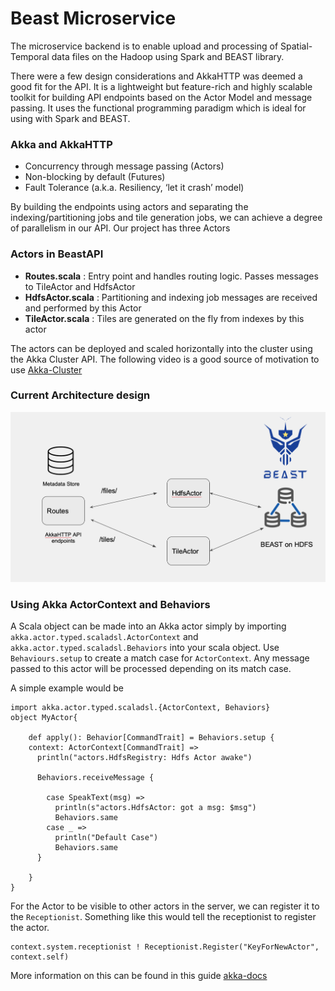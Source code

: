 # Beast Microservice
The microservice backend is to enable upload and processing of Spatial-Temporal data files on the Hadoop using Spark and BEAST library. 

There were a few design considerations and AkkaHTTP was deemed a good fit for the API. It is a lightweight but feature-rich and highly scalable toolkit for building API endpoints based on the Actor Model and message passing. It uses the functional programming paradigm which is ideal for using with Spark and BEAST.

### Akka and AkkaHTTP 
* Concurrency through message passing (Actors)
* Non-blocking by default (Futures)
* Fault Tolerance (a.k.a. Resiliency, ‘let it crash’ model) 

By building the endpoints using actors and separating the indexing/partitioning jobs and tile generation jobs, we can achieve a degree of parallelism in our API. Our project has three Actors

### Actors in BeastAPI
- **Routes.scala** : Entry point and handles routing logic. Passes messages to TileActor and HdfsActor 
- **HdfsActor.scala** : Partitioning and indexing job messages are received and performed by this Actor
- **TileActor.scala** : Tiles are generated on the fly from indexes by this actor

The actors can be deployed and scaled horizontally into the cluster using the Akka Cluster API. The following video is a good source of motivation to use [Akka-Cluster](https://akka.io/blog/news/2020/06/01/akka-cluster-motivation?_ga=2.208480850.1366963332.1650776591-1484330899.1642330423)

### Current Architecture design

![api-design](images/api-design.png) 

### Using Akka ActorContext and Behaviors

A Scala object can be made into an Akka actor simply by importing `akka.actor.typed.scaladsl.ActorContext` and `akka.actor.typed.scaladsl.Behaviors` into your scala object. Use `Behaviours.setup` to create a match case for `ActorContext`. Any message passed to this actor will be processed depending on its match case.

A simple example would be

```
import akka.actor.typed.scaladsl.{ActorContext, Behaviors}
object MyActor{

    def apply(): Behavior[CommandTrait] = Behaviors.setup {
    context: ActorContext[CommandTrait] =>
      println("actors.HdfsRegistry: Hdfs Actor awake")

      Behaviors.receiveMessage {

        case SpeakText(msg) =>
          println(s"actors.HdfsActor: got a msg: $msg")
          Behaviors.same
        case _ =>
          println("Default Case")
          Behaviors.same
      }

    }
}

```

For the Actor to be visible to other actors in the server, we can register it to the `Receptionist`. Something like this would tell the receptionist to register the actor.
```
context.system.receptionist ! Receptionist.Register("KeyForNewActor", context.self)
```
More information on this can be found in this guide [akka-docs](https://doc.akka.io/docs/akka/current/typed/actors.html)